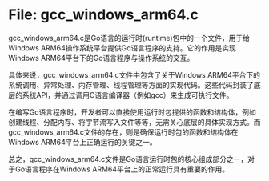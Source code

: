 # File: gcc_windows_arm64.c

gcc_windows_arm64.c是Go语言的运行时(runtime)包中的一个文件，用于给Windows ARM64操作系统平台提供Go语言程序的支持。它的作用是实现Windows ARM64平台下的Go语言程序与操作系统的交互。

具体来说，gcc_windows_arm64.c文件中包含了关于Windows ARM64平台下的系统调用、异常处理、内存管理、线程管理等方面的实现代码。这些代码封装了底层的系统API，并通过调用C语言编译器（例如gcc）来生成可执行文件。

在编写Go语言程序时，开发者可以直接使用运行时包提供的函数和结构体，例如创建线程、分配内存、将字节流写入文件等等，无需关心底层的具体实现方式。而gcc_windows_arm64.c文件的存在，则是确保运行时包的函数和结构体在Windows ARM64平台上正确运行的关键之一。

总之，gcc_windows_arm64.c文件是Go语言运行时包的核心组成部分之一，对于Go语言程序在Windows ARM64平台上的正常运行具有重要的作用。

